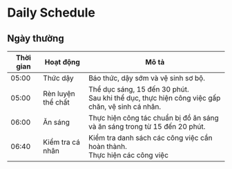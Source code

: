 # Daily Schedule
## Ngày thường
| Thời gian | Hoạt động | Mô tả |
|-----------|----------|-------|
| 05:00     | Thức dậy  | Báo thức, dậy sớm và vệ sinh sơ bộ.                           |
| 05:00     | Rèn luyện thể chất   | Thể dục sáng, 15 đến 30 phút. <br/> Sau khi thể dục, thực hiện công việc gấp chăn, vệ sinh cá nhân. |
| 06:00     | Ăn sáng | Thực hiện công tác chuẩn bị đồ ăn sáng và ăn sáng trong từ 15 đến 20 phút. |
| 06:40     | Kiểm tra cá nhân  | Kiểm tra danh sách các công việc cần hoàn thành. <br/> Thực hiện các công việc 
